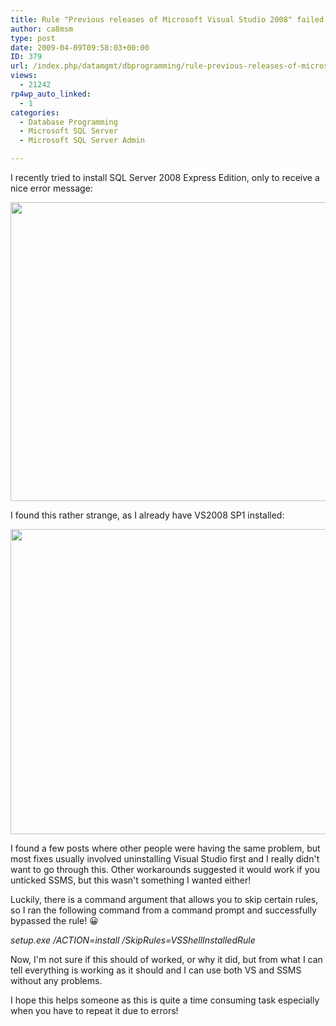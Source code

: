 ```yaml
---
title: Rule "Previous releases of Microsoft Visual Studio 2008" failed
author: ca8msm
type: post
date: 2009-04-09T09:58:03+00:00
ID: 379
url: /index.php/datamgmt/dbprogramming/rule-previous-releases-of-microsoft-visu/
views:
  - 21242
rp4wp_auto_linked:
  - 1
categories:
  - Database Programming
  - Microsoft SQL Server
  - Microsoft SQL Server Admin

---
```

I recently tried to install SQL Server 2008 Express Edition, only to receive a nice error message:

<div class="image_block">
  <img src="/wp-content/uploads/blogs/DataMgmt/sql2008.png" alt="" title="" width="635" height="478" />
</div>

I found this rather strange, as I already have VS2008 SP1 installed:

<div class="image_block">
  <img src="/wp-content/uploads/blogs/DataMgmt/vs2008sp1.png" alt="" title="" width="640" height="488" />
</div>

I found a few posts where other people were having the same problem, but most fixes usually involved uninstalling Visual Studio first and I really didn't want to go through this. Other workarounds suggested it would work if you unticked SSMS, but this wasn't something I wanted either! 

Luckily, there is a command argument that allows you to skip certain rules, so I ran the following command from a command prompt and successfully bypassed the rule! 😀

_setup.exe /ACTION=install /SkipRules=VSShellInstalledRule_

Now, I'm not sure if this should of worked, or why it did, but from what I can tell everything is working as it should and I can use both VS and SSMS without any problems.

I hope this helps someone as this is quite a time consuming task especially when you have to repeat it due to errors!